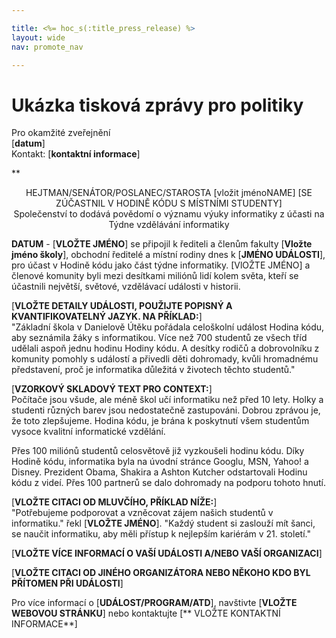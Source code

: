```yaml
---

title: <%= hoc_s(:title_press_release) %>
layout: wide
nav: promote_nav

---
```


# Ukázka tisková zprávy pro politiky

Pro okamžité zveřejnění   
[**datum**]   
Kontakt: [**kontaktní informace**]  
  


**

<center>
  HEJTMAN/SENÁTOR/POSLANEC/STAROSTA [vložit jménoNAME] [SE ZÚČASTNIL V HODINĚ KÓDU S MÍSTNÍMI STUDENTY]</strong> <br /> Společenství to dodává povědomí o významu výuky informatiky z účasti na Týdne vzdělávání informatiky
</center>

  
  
</p> 

**DATUM** - [**VLOŽTE JMÉNO**] se připojil k řediteli a členům fakulty [**Vložte jméno školy**], obchodní ředitelé a místní rodiny dnes k [**JMÉNO UDÁLOSTI**], pro účast v Hodině kódu jako část týdne informatiky. [VlOŽTE JMÉNO] a členové komunity byli mezi desítkami miliónů lidí kolem světa, kteří se účastnili největší, světové, vzdělávací události v historii.

[**VLOŽTE DETAILY UDÁLOSTI, POUŽIJTE POPISNÝ A KVANTIFIKOVATELNÝ JAZYK. NA PŘÍKLAD:**]  
"Základní škola v Danielově Útěku pořádala celoškolní událost Hodina kódu, aby seznámila žáky s informatikou. Více než 700 studentů ze všech tříd udělali aspoň jednu hodinu Hodiny kódu. A desítky rodičů a dobrovolníku z komunity pomohly s událostí a přivedli děti dohromady, kvůli hromadnému představení, proč je informatika důležitá v životech těchto studentů."

[**VZORKOVÝ SKLADOVÝ TEXT PRO CONTEXT:**]  
Počítače jsou všude, ale méně škol učí informatiku než před 10 lety. Holky a studenti různých barev jsou nedostatečně zastupováni. Dobrou zprávou je, že toto zlepšujeme. Hodina kódu, je brána k poskytnutí všem studentům vysoce kvalitní informatické vzdělání.

Přes 100 miliónů studentů celosvětově již vyzkoušeli hodinu kódu. Díky Hodině kódu, informatika byla na úvodní stránce Googlu, MSN, Yahoo! a Disney. Prezident Obama, Shakira a Ashton Kutcher odstartovali Hodinu kódu z videí. Přes 100 partnerů se dalo dohromady na podporu tohoto hnutí.

[**VLOŽTE CITACI OD MLUVČÍHO, PŘÍKLAD NÍŽE:**]  
"Potřebujeme podporovat a vzněcovat zájem našich studentů v informatiku." řekl [**VLOŽTE JMÉNO**]. "Každý student si zaslouží mít šanci, se naučit informatiku, aby měli přístup k nejlepším kariérám v 21. století."

[**VLOŽTE VÍCE INFORMACÍ O VAŠÍ UDÁLOSTI A/NEBO VAŠÍ ORGANIZACI**]

[**VLOŽTE CITACI OD JINÉHO ORGANIZÁTORA NEBO NĚKOHO KDO BYL PŘÍTOMEN PŘI UDÁLOSTI**]

Pro více informací o [**UDÁLOST/PROGRAM/ATD**], navštivte [**VLOŽTE WEBOVOU STRÁNKU**] nebo kontaktujte [** VLOŽTE KONTAKTNÍ INFORMACE**]